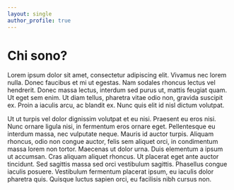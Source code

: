 ```yaml
---
layout: single
author_profile: true
---
```



# Chi sono?

Lorem ipsum dolor sit amet, consectetur adipiscing elit. Vivamus nec lorem nulla. Donec faucibus et mi ut egestas. Nam sodales rhoncus lectus vel hendrerit. Donec massa lectus, interdum sed purus ut, mattis feugiat quam. Ut eget sem enim. Ut diam tellus, pharetra vitae odio non, gravida suscipit ex. Proin a iaculis arcu, ac blandit ex. Nunc quis elit id nisl dictum volutpat.

Ut ut turpis vel dolor dignissim volutpat et eu nisi. Praesent eu eros nisi. Nunc ornare ligula nisi, in fermentum eros ornare eget. Pellentesque eu interdum massa, nec vulputate neque. Mauris id auctor turpis. Aliquam rhoncus, odio non congue auctor, felis sem aliquet orci, in condimentum massa lorem non tortor. Maecenas ut dolor urna. Duis elementum a ipsum ut accumsan. Cras aliquam aliquet rhoncus. Ut placerat eget ante auctor tincidunt. Sed sagittis massa sed orci vestibulum sagittis. Phasellus congue iaculis posuere. Vestibulum fermentum placerat ipsum, eu iaculis dolor pharetra quis. Quisque luctus sapien orci, eu facilisis nibh cursus non.
